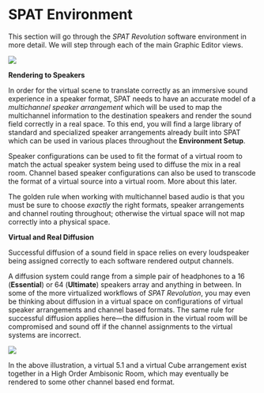 # SPAT Environment

This section will go through the _SPAT Revolution_ software environment in more detail. We will step through each of the main Graphic Editor views.

![](https://media.githubusercontent.com/media/FLUX-SE/doc_images/main/SpatR/Education/Environment.png)

**Rendering to Speakers**

In order for the virtual scene to translate correctly as an immersive sound experience in a speaker format, SPAT needs to have an accurate model of a _multichannel speaker arrangement_ which will be used to map the multichannel information to the destination speakers and render the sound field correctly in a real space.
To this end, you will find a large library of standard and specialized speaker arrangements already built into SPAT which can be used in various places throughout the **Environment Setup**.

Speaker configurations can be used to fit the format of a virtual room to match the actual speaker system being used to diffuse the mix in a real room.
Channel based speaker configurations can also be used to transcode the format of a virtual source into a virtual room.
More about this later.

The golden rule when working with multichannel based audio is that you must be sure to choose _exactly_ the right formats, speaker arrangements and channel routing throughout; otherwise the virtual space will not map correctly into a physical space.

**Virtual and Real Diffusion**

Successful diffusion of a sound field in space relies on every loudspeaker being assigned correctly to each software rendered output channels.

A diffusion system could range from a simple pair of headphones to a 16 (**Essential**) or 64 (**Ultimate**) speakers array and anything in between.
In some of the more virtualized workflows of _SPAT Revolution_, you may even be thinking about diffusion in a virtual space on configurations of virtual speaker arrangements and channel based formats.
The same rule for successful diffusion applies here—the diffusion in the virtual room will be compromised and sound off if the channel assignments to the virtual systems are incorrect.

![](https://media.githubusercontent.com/media/FLUX-SE/doc_images/main/SpatR/Room/3DViewMultichannelSources.jpg)

In the above illustration, a virtual 5.1 and a virtual Cube arrangement exist together in a High Order Ambisonic Room, which may eventually be rendered to some other channel based end format.
